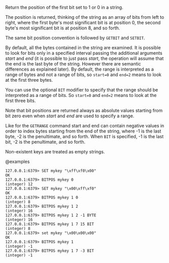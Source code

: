 Return the position of the first bit set to 1 or 0 in a string.

The position is returned, thinking of the string as an array of bits from left to
right, where the first byte's most significant bit is at position 0, the second
byte's most significant bit is at position 8, and so forth.

The same bit position convention is followed by `GETBIT` and `SETBIT`.

By default, all the bytes contained in the string are examined.
It is possible to look for bits only in a specified interval passing the additional arguments _start_ and _end_ (it is possible to just pass _start_, the operation will assume that the end is the last byte of the string. However there are semantic differences as explained later).
By default, the range is interpreted as a range of bytes and not a range of bits, so `start=0` and `end=2` means to look at the first three bytes.

You can use the optional `BIT` modifier to specify that the range should be interpreted as a range of bits.
So `start=0` and `end=2` means to look at the first three bits.

Note that bit positions are returned always as absolute values starting from bit zero even when _start_ and _end_ are used to specify a range.

Like for the `GETRANGE` command start and end can contain negative values in
order to index bytes starting from the end of the string, where -1 is the last
byte, -2 is the penultimate, and so forth. When `BIT` is specified, -1 is the last
bit, -2 is the penultimate, and so forth.

Non-existent keys are treated as empty strings.

@examples

```valkey-cli
127.0.0.1:6379> SET mykey "\xff\xf0\x00"
OK
127.0.0.1:6379> BITPOS mykey 0
(integer) 12
127.0.0.1:6379> SET mykey "\x00\xff\xf0"
OK
127.0.0.1:6379> BITPOS mykey 1 0
(integer) 8
127.0.0.1:6379> BITPOS mykey 1 2
(integer) 16
127.0.0.1:6379> BITPOS mykey 1 2 -1 BYTE
(integer) 16
127.0.0.1:6379> BITPOS mykey 1 7 15 BIT
(integer) 8
127.0.0.1:6379> set mykey "\x00\x00\x00"
OK
127.0.0.1:6379> BITPOS mykey 1
(integer) -1
127.0.0.1:6379> BITPOS mykey 1 7 -3 BIT
(integer) -1
```
